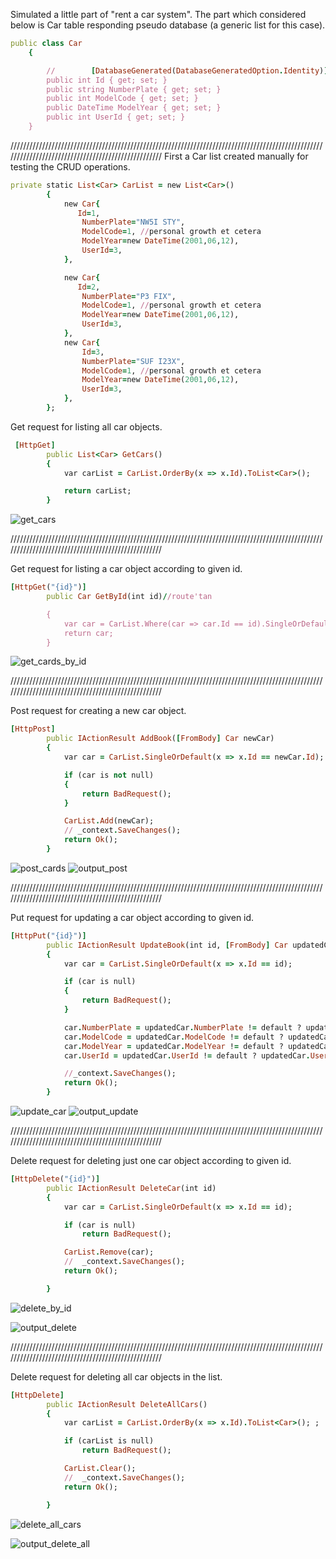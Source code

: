 Simulated a little part of "rent a car system". The part which considered below is Car table responding pseudo database (a generic list for this case).
```ruby
public class Car
    {

        //        [DatabaseGenerated(DatabaseGeneratedOption.Identity)]//id nin auto increment olmasi icin
        public int Id { get; set; }
        public string NumberPlate { get; set; }
        public int ModelCode { get; set; }
        public DateTime ModelYear { get; set; }
        public int UserId { get; set; }
    }

```

///////////////////////////////////////////////////////////////////////////////////////////////////////////////////////////////////////////////////
First a Car list created manually for testing the CRUD operations.

```ruby
private static List<Car> CarList = new List<Car>()
        {
            new Car{
               Id=1,
                NumberPlate="NW5I STY",
                ModelCode=1, //personal growth et cetera
                ModelYear=new DateTime(2001,06,12),
                UserId=3,
            },

            new Car{
               Id=2,
                NumberPlate="P3 FIX",
                ModelCode=1, //personal growth et cetera
                ModelYear=new DateTime(2001,06,12),
                UserId=3,
            },
            new Car{
                Id=3,
                NumberPlate="SUF I23X",
                ModelCode=1, //personal growth et cetera
                ModelYear=new DateTime(2001,06,12),
                UserId=3,
            },
        };

```
Get request for listing all car objects.
```ruby
 [HttpGet]
        public List<Car> GetCars()
        {
            var carList = CarList.OrderBy(x => x.Id).ToList<Car>();

            return carList;
        }
```
![get_cars](https://user-images.githubusercontent.com/54467555/147885356-c1e52e5d-bd63-4fd7-ad62-d66e066e24f7.png)

///////////////////////////////////////////////////////////////////////////////////////////////////////////////////////////////////////////////////


Get request for listing a car object according to given id.
```ruby
[HttpGet("{id}")]
        public Car GetById(int id)//route'tan

        {
            var car = CarList.Where(car => car.Id == id).SingleOrDefault();
            return car;
        }
```
![get_cards_by_id](https://user-images.githubusercontent.com/54467555/147885363-5ebb3af6-2695-415d-993c-6872f95708ef.png)


///////////////////////////////////////////////////////////////////////////////////////////////////////////////////////////////////////////////////

Post request for creating a new car object.
```ruby
[HttpPost]
        public IActionResult AddBook([FromBody] Car newCar)
        {
            var car = CarList.SingleOrDefault(x => x.Id == newCar.Id);

            if (car is not null)
            {
                return BadRequest();
            }

            CarList.Add(newCar);
            // _context.SaveChanges();
            return Ok();
        }
```
![post_cards](https://user-images.githubusercontent.com/54467555/147885377-494a17b6-383b-4e5d-b195-2ff6624e8ab2.png)
![output_post](https://user-images.githubusercontent.com/54467555/147885380-e8385397-99ce-42a7-ad7b-257a2c45dc90.png)

///////////////////////////////////////////////////////////////////////////////////////////////////////////////////////////////////////////////////



Put request for updating a car object according to given id.
```ruby
[HttpPut("{id}")]
        public IActionResult UpdateBook(int id, [FromBody] Car updatedCar)
        {
            var car = CarList.SingleOrDefault(x => x.Id == id);

            if (car is null)
            {
                return BadRequest();
            }

            car.NumberPlate = updatedCar.NumberPlate != default ? updatedCar.NumberPlate : car.NumberPlate;
            car.ModelCode = updatedCar.ModelCode != default ? updatedCar.ModelCode : car.ModelCode;
            car.ModelYear = updatedCar.ModelYear != default ? updatedCar.ModelYear : car.ModelYear;
            car.UserId = updatedCar.UserId != default ? updatedCar.UserId : car.UserId;

            //_context.SaveChanges();
            return Ok();
        }
```
![update_car](https://user-images.githubusercontent.com/54467555/147885392-3a0d9fa7-04a7-4237-8472-59c32655d866.png)
![output_update](https://user-images.githubusercontent.com/54467555/147885394-c008e5df-1d0a-4aa6-b822-df48619ed62a.png)


///////////////////////////////////////////////////////////////////////////////////////////////////////////////////////////////////////////////////


Delete request for deleting just one car object according to given id.
```ruby
[HttpDelete("{id}")]
        public IActionResult DeleteCar(int id)
        {
            var car = CarList.SingleOrDefault(x => x.Id == id);

            if (car is null)
                return BadRequest();

            CarList.Remove(car);
            //  _context.SaveChanges();
            return Ok();

        }
```
![delete_by_id](https://user-images.githubusercontent.com/54467555/147885406-4d865225-f2b1-47ff-8d08-fc3843278488.png)

![output_delete](https://user-images.githubusercontent.com/54467555/147885417-507f8a75-456b-4d6b-b550-a6a310725924.png)

///////////////////////////////////////////////////////////////////////////////////////////////////////////////////////////////////////////////////


Delete request for deleting all car objects in the list.
```ruby
[HttpDelete]
        public IActionResult DeleteAllCars()
        {
            var carList = CarList.OrderBy(x => x.Id).ToList<Car>(); ;

            if (carList is null)
                return BadRequest();

            CarList.Clear();
            //  _context.SaveChanges();
            return Ok();

        }
```
![delete_all_cars](https://user-images.githubusercontent.com/54467555/147885420-466a3783-cd35-40da-bd58-e23c80caeea2.png)


![output_delete_all](https://user-images.githubusercontent.com/54467555/147885427-9d88a8a9-6e7c-4bba-859e-3d1ff561b8f7.png)
